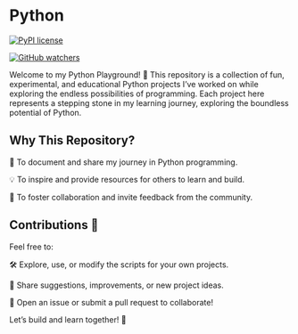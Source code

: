 # Python

[![PyPI license](https://img.shields.io/pypi/l/ansicolortags.svg)](https://pypi.python.org/pypi/ansicolortags/)

[![GitHub watchers](https://img.shields.io/github/watchers/mpckkk/Python.svg?style=social&label=Watch&maxAge=2592000)](https://github.com/mpckkk/Python/watchers)


Welcome to my Python Playground! 🎉 This repository is a collection of fun, experimental, and educational Python projects I’ve worked on while exploring the endless possibilities of programming. Each project here represents a stepping stone in my learning journey, exploring the boundless potential of Python.


## Why This Repository?

📘 To document and share my journey in Python programming.

💡 To inspire and provide resources for others to learn and build.

🤝 To foster collaboration and invite feedback from the community.


## Contributions 🤗

Feel free to:

🛠 Explore, use, or modify the scripts for your own projects.

💬 Share suggestions, improvements, or new project ideas.

🚀 Open an issue or submit a pull request to collaborate!

Let’s build and learn together! 🌟
